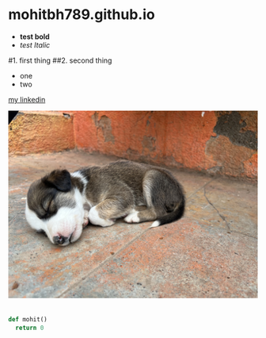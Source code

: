 # mohitbh789.github.io


- **test bold**
- *test Italic*

#1. first thing
##2. second thing


- one
- two

[my linkedin](https://www.linkedin.com/in/mohit-bhoir-534b781b9)

![- #this is obviously a puppy](IMG_7882.jpeg)

```python

def mohit()
  return 0


